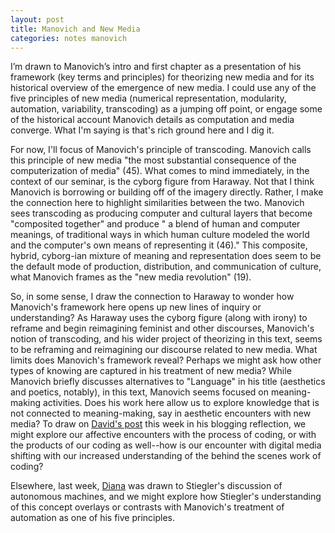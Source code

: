 ```yaml
---
layout: post
title: Manovich and New Media
categories: notes manovich
---
```

I’m drawn to Manovich’s intro and first chapter as a presentation of his framework (key terms and principles) for theorizing new media and for its historical overview of the emergence of new media. I could use any of the five principles of new media (numerical representation, modularity, automation, variability, transcoding) as a jumping off point, or engage some of the historical account Manovich details as computation and media converge. What I'm saying is that's rich ground here and I dig it.

For now, I'll focus of Manovich's principle of transcoding. Manovich calls this principle of new media "the most substantial consequence of the computerization of media" (45). What comes to mind immediately, in the context of our seminar, is the cyborg figure from Haraway. Not that I think Manovich is borrowing or building off of the imagery directly. Rather, I make the connection here to  highlight similarities between the two. Manovich sees transcoding as producing computer and cultural layers that become "composited together" and produce " a blend of human and computer meanings, of traditional ways in which human culture modeled the world and the computer's own means of representing it (46)." This composite, hybrid, cyborg-ian mixture of meaning and representation does seem to be the default mode of production, distribution, and communication of culture, what Manovich frames as the "new media revolution" (19).

So, in some sense, I draw the connection to Haraway to wonder how Manovich's framework here opens up new lines of inquiry or understanding? As Haraway uses the cyborg figure (along with irony) to reframe and begin reimagining feminist and other discourses, Manovich's notion of transcoding, and his wider project of theorizing in this text, seems to be reframing and reimagining our discourse related to new media. What limits does Manovich's framework reveal? Perhaps we might ask how other types of knowing are captured in his treatment of new media? While Manovich briefly discusses alternatives to "Language" in his title (aesthetics and poetics, notably), in this text, Manovich seems focused on meaning-making activities. Does his work here allow us to explore knowledge that is not connected to meaning-making, say in aesthetic encounters with new media? To draw on [David's post](http://davidlnowak.github.io/blog/2016-02-17/post-week5-coding.html) this week in his blogging reflection, we might explore our affective encounters with the process of coding, or with the products of our coding as well--how is our encounter with digital media shifting with our increased understanding of the behind the scenes work of coding?  

Elsewhere, last week, [Diana](http://dianarosenberger.github.io/blog/2016-02-09/week4.html) was drawn to Stiegler's discussion of autonomous machines, and we might explore how Stiegler's understanding of this concept overlays or contrasts with Manovich's treatment of automation as one of his five principles.
